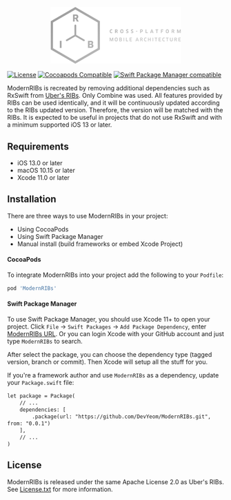 <p align="center">
<img src="https://github.com/DevYeom/ModernRIBs/blob/assets/modernrib_horizontal_image.png" width="60%" height="60%" alt="ModernRIBs"/>
</p>

[![License](https://img.shields.io/badge/License-Apache%202.0-blue.svg)](https://opensource.org/licenses/Apache-2.0)
[![Cocoapods Compatible](https://img.shields.io/cocoapods/v/ModernRIBs.svg)](https://cocoapods.org/pods/ModernRIBs)
[![Swift Package Manager compatible](https://img.shields.io/badge/Swift%20Package%20Manager-compatible-brightgreen.svg)](https://github.com/apple/swift-package-manager)

ModernRIBs is recreated by removing additional dependencies such as RxSwift from [Uber's RIBs](https://github.com/uber/RIBs). Only Combine was used. All features provided by RIBs can be used identically, and it will be continuously updated according to the RIBs updated version. Therefore, the version will be matched with the RIBs. It is expected to be useful in projects that do not use RxSwift and with a minimum supported iOS 13 or later.

## Requirements

- iOS 13.0 or later
- macOS 10.15 or later
- Xcode 11.0 or later

## Installation

There are three ways to use ModernRIBs in your project:

- Using CocoaPods
- Using Swift Package Manager
- Manual install (build frameworks or embed Xcode Project)

#### CocoaPods

To integrate ModernRIBs into your project add the following to your `Podfile`:

```ruby
pod 'ModernRIBs'
```

#### Swift Package Manager

To use Swift Package Manager, you should use Xcode 11+ to open your project. Click `File` -> `Swift Packages` -> `Add Package Dependency`, enter [ModernRIBs URL](https://github.com/DevYeom/ModernRIBs.git). Or you can login Xcode with your GitHub account and just type `ModernRIBs` to search.

After select the package, you can choose the dependency type (tagged version, branch or commit). Then Xcode will setup all the stuff for you.

If you're a framework author and use `ModernRIBs` as a dependency, update your `Package.swift` file:

```
let package = Package(
    // ...
    dependencies: [
        .package(url: "https://github.com/DevYeom/ModernRIBs.git", from: "0.0.1")
    ],
    // ...
)
```

## License

ModernRIBs is released under the same Apache License 2.0 as Uber's RIBs. See [License.txt](https://github.com/DevYeom/ModernRIBs/blob/main/LICENSE.txt) for more information.
